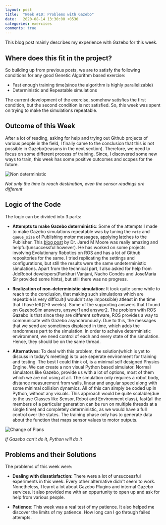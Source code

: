 ```yaml
---
layout: post
title:  "Week #10: Problems with Gazebo"
date:   2020-08-14 13:30:00 +0530
categories: exercises
comments: true
---
```

This blog post mainly describes my experience with Gazebo for this week.

## Where does this fit in the project?
So building up from previous posts, we are to satisfy the following conditions for any good Genetic Algorithm based exercise:

- Fast enough training time(since the algorithm is highly parallelizable)
- Deterministic and Repeatable simulations

The current development of the exercise, somehow satisfies the first condition, but the second condition is not satisfied. So, this week was spent on trying to make the simulations repeatable.

## Outcome of this Week
After a lot of reading, asking for help and trying out Github projects of various people in the field, I finally came to the conclusion that this is not possible in Gazebo(reasons in the next section). Therefore, we need to focus on some different process of training. Since, I discovered some new ways to train, this week has some positive outcomes and scopes for the future.

![Non deterministic](./../assets/gif/nd.gif)

*Not only the time to reach destination, even the sensor readings are different*

## Logic of the Code
The logic can be divided into 3 parts:

- **Attempts to make Gazebo deterministic**: Some of the attempts I made to make Gazebo simulations repeatable was by tuning the `rate` and `queue_size` of Publishing motor messages, applying latches to the Publisher. This [blog post](http://jaredmmoore.com/) by Dr. Jared M Moore was really amazing and helpful(unsuccessful however). He has worked on some projects involving Evolutionary Robotics on ROS and has a lot of Github repositories for the same. I tried replicating the settings and configurations, but still the results were the same undeterministic simulations. Apart from the technical part, I also asked for help from JdeRobot developers(Pankhuri Vanjani, Nacho Condés and JoseMaria Sir provided some hints), but still there was no progress.

- **Realization of non-deterministic simulation**: It took quite some while to reach to the conclusion, that making such simulations which are repeatble is very difficult(I wouldn't say impossible) atleast in the time that I have left(2-3 weeks). Some of the supporting answers that I found on GazeboSim answers, [answer1](https://answers.ros.org/question/11052/is-the-gazebo-simulator-deterministic/) and [answer2](https://answers.gazebosim.org//question/25010/repeatability-of-experiments-and-determinism-of-gazebo-simulation/). The problem with ROS Gazebo is that since they are different software, ROS provides a way to communicate with Gazebo asynchronously. Due to this, the messages that we send are sometimes displaced in time, which adds the randomness part to the simulation. In order to acheive deterministic environment, we need control of each and every state of the simulation. Hence, they should be on the same thread.

- **Alternatives**: To deal with this problem, the solution(which is yet to discuss in today's meeting) is to use seperate environment for training and testing. The best I could think of, is a minimal self designed Physics Engine. We can create a non visual Python based simulator. Normal simulators like Gazebo, provide us with a lot of options, most of them which we are not using at all. The simulation only requires a robot body, distance measurement from walls, linear and angular speed along with some minimal collision dynamics. All of this can simply be coded up in Python, without any visuals. This approach would be quite scalable(due to the use Classes like Sensor, Robot and Environment class), fast(all the members of a particular generation can be run on multiple threads at a single time) and completely deterministic, as we would have a full control over the states. The training phase only has to generate data about the function that maps sensor values to motor outputs.

![Change of Plans](https://izeyodiase.com/wp-content/uploads/2017/01/If-the-plan-doesn%E2%80%99t-work-change-the-plan-not-the-goal.-1024x1024.jpg)

*If Gazebo can't do it, Python will do it*

## Problems and their Solutions
The problems of this week were:

- **Dealing with dissatisfaction**: There were a lot of unsuccessful experiments in this week. Every other alternative didn't seem to work. Nonetheless, I learnt a lot about Gazebo Plugins and internal Gazebo services. It also provided me with an oppurtunity to open up and ask for help from various people.

- **Patience**: This week was a real test of my patience. It also helped me discover the limits of my patience. How long can I go through failed attempts.





